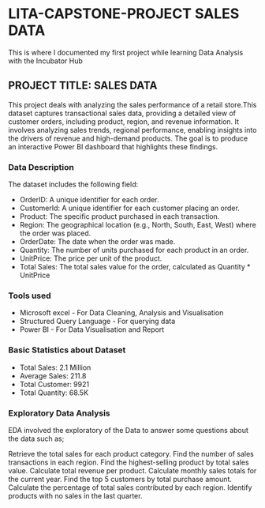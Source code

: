 # LITA-CAPSTONE-PROJECT SALES DATA
This is where I documented my first project while learning Data Analysis with the Incubator Hub

## PROJECT TITLE: SALES DATA
This project deals with analyzing the sales performance of a retail store.This dataset captures transactional sales data, providing a detailed view of customer orders, including product, region, and revenue information. It involves analyzing sales trends, regional performance, enabling insights into the drivers of revenue and high-demand products. The goal is to produce an interactive Power BI dashboard that highlights these findings.
### Data Description
The dataset includes the following field:
- OrderID: A unique identifier for each order.
- CustomerId: A unique identifier for each customer placing an order.
- Product: The specific product purchased in each transaction.
- Region: The geographical location (e.g., North, South, East, West) where the order was placed.
- OrderDate: The date when the order was made.
- Quantity: The number of units purchased for each product in an order.
- UnitPrice: The price per unit of the product.
- Total Sales: The total sales value for the order, calculated as Quantity * UnitPrice

### Tools used
- Microsoft excel - For Data Cleaning, Analysis and Visualisation
- Structured Query Language - For querying data
- Power BI - For Data Visualisation and Report

### Basic Statistics about Dataset
- Total Sales: 2.1 Million
- Average Sales: 211.8
- Total Customer: 9921
- Total Quantity: 68.5K

### Exploratory Data Analysis
EDA involved the exploratory of the Data to answer some questions about the data such as;

Retrieve the total sales for each product category.
Find the number of sales transactions in each region.
Find the highest-selling product by total sales value.
Calculate total revenue per product.
Calculate monthly sales totals for the current year.
Find the top 5 customers by total purchase amount.
Calculate the percentage of total sales contributed by each region.
Identify products with no sales in the last quarter. 
